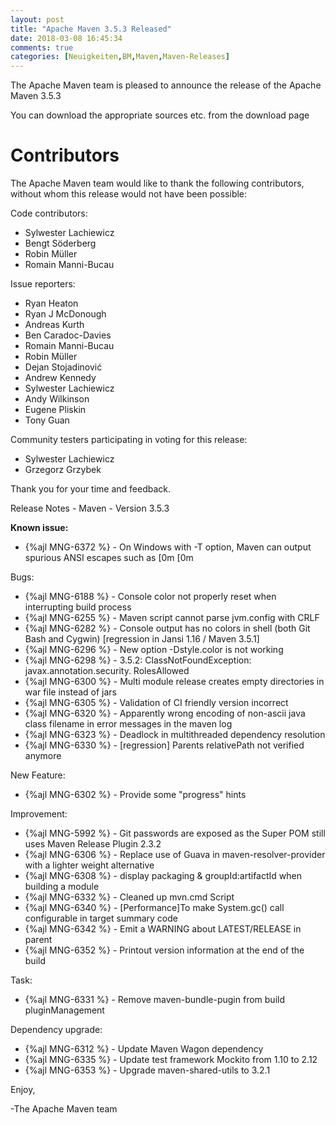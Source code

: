 ```yaml
---
layout: post
title: "Apache Maven 3.5.3 Released"
date: 2018-03-08 16:45:34
comments: true
categories: [Neuigkeiten,BM,Maven,Maven-Releases]
---
```

The Apache Maven team is pleased to announce the release of the Apache
Maven 3.5.3

You can download the appropriate sources etc. from the download page

Contributors
============
The Apache Maven team would like to thank the following contributors,
without whom this release would not have been possible:

Code contributors:

- Sylwester Lachiewicz
- Bengt Söderberg
- Robin Müller
- Romain Manni-Bucau

Issue reporters:

- Ryan Heaton
- Ryan J McDonough
- Andreas Kurth
- Ben Caradoc-Davies
- Romain Manni-Bucau
- Robin Müller
- Dejan Stojadinović
- Andrew Kennedy
- Sylwester Lachiewicz
- Andy Wilkinson
- Eugene Pliskin
- Tony Guan

Community testers participating in voting for this release:

- Sylwester Lachiewicz
- Grzegorz Grzybek

Thank you for your time and feedback.

Release Notes - Maven - Version 3.5.3

**Known issue:**

 * {%ajl MNG-6372 %} - On Windows with -T option, Maven can output spurious ANSI escapes such as [0m [0m

Bugs:

 * {%ajl MNG-6188 %} - Console color not properly reset when interrupting build process
 * {%ajl MNG-6255 %} - Maven script cannot parse jvm.config with CRLF
 * {%ajl MNG-6282 %} - Console output has no colors in shell (both Git Bash and Cygwin) [regression in Jansi 1.16 / Maven 3.5.1]
 * {%ajl MNG-6296 %} - New option -Dstyle.color is not working
 * {%ajl MNG-6298 %} - 3.5.2: ClassNotFoundException: javax.annotation.security.  RolesAllowed
 * {%ajl MNG-6300 %} - Multi module release creates empty directories in war file instead of jars
 * {%ajl MNG-6305 %} - Validation of CI friendly version incorrect
 * {%ajl MNG-6320 %} - Apparently wrong encoding of non-ascii java class filename in error messages in the maven log
 * {%ajl MNG-6323 %} - Deadlock in multithreaded dependency resolution
 * {%ajl MNG-6330 %} - [regression] Parents relativePath not verified anymore

New Feature:

 * {%ajl MNG-6302 %} - Provide some "progress" hints

Improvement:

 * {%ajl MNG-5992 %} - Git passwords are exposed as the Super POM still uses Maven Release Plugin 2.3.2
 * {%ajl MNG-6306 %} - Replace use of Guava in maven-resolver-provider with a lighter weight alternative
 * {%ajl MNG-6308 %} - display packaging & groupId:artifactId when building a module
 * {%ajl MNG-6332 %} - Cleaned up mvn.cmd Script
 * {%ajl MNG-6340 %} - [Performance]To make System.gc() call configurable in target summary code
 * {%ajl MNG-6342 %} - Emit a WARNING about LATEST/RELEASE in parent
 * {%ajl MNG-6352 %} - Printout version information at the end of the build

Task:

 * {%ajl MNG-6331 %} - Remove maven-bundle-pugin from build pluginManagement

Dependency upgrade:
 * {%ajl MNG-6312 %} - Update Maven Wagon dependency
 * {%ajl MNG-6335 %} - Update test framework Mockito from 1.10 to 2.12
 * {%ajl MNG-6353 %} - Upgrade maven-shared-utils to 3.2.1

Enjoy,

-The Apache Maven team
